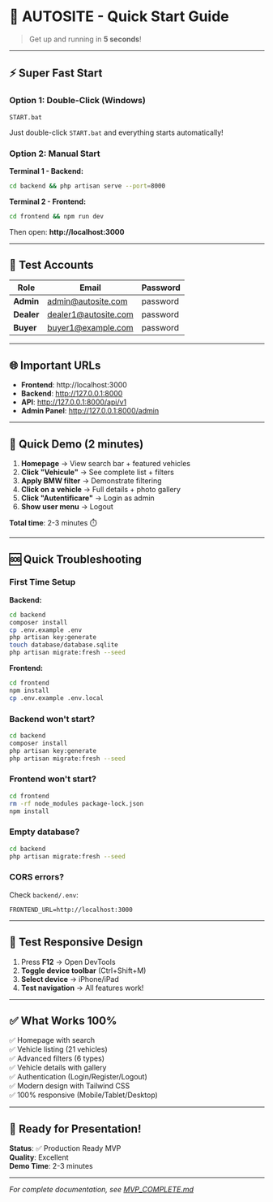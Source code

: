 # 🚀 AUTOSITE - Quick Start Guide

> Get up and running in **5 seconds**!

---

## ⚡ Super Fast Start

### Option 1: Double-Click (Windows)
```
START.bat
```

Just double-click `START.bat` and everything starts automatically!

### Option 2: Manual Start

**Terminal 1 - Backend:**
```bash
cd backend && php artisan serve --port=8000
```

**Terminal 2 - Frontend:**
```bash
cd frontend && npm run dev
```

Then open: **http://localhost:3000**

---

## 🔑 Test Accounts

| Role | Email | Password |
|------|-------|----------|
| **Admin** | admin@autosite.com | password |
| **Dealer** | dealer1@autosite.com | password |
| **Buyer** | buyer1@example.com | password |

---

## 🌐 Important URLs

- **Frontend**: http://localhost:3000
- **Backend**: http://127.0.0.1:8000
- **API**: http://127.0.0.1:8000/api/v1
- **Admin Panel**: http://127.0.0.1:8000/admin

---

## 🎯 Quick Demo (2 minutes)

1. **Homepage** → View search bar + featured vehicles
2. **Click "Vehicule"** → See complete list + filters
3. **Apply BMW filter** → Demonstrate filtering
4. **Click on a vehicle** → Full details + photo gallery
5. **Click "Autentificare"** → Login as admin
6. **Show user menu** → Logout

**Total time**: 2-3 minutes ⏱️

---

## 🆘 Quick Troubleshooting

### First Time Setup

**Backend:**
```bash
cd backend
composer install
cp .env.example .env
php artisan key:generate
touch database/database.sqlite
php artisan migrate:fresh --seed
```

**Frontend:**
```bash
cd frontend
npm install
cp .env.example .env.local
```

### Backend won't start?
```bash
cd backend
composer install
php artisan key:generate
php artisan migrate:fresh --seed
```

### Frontend won't start?
```bash
cd frontend
rm -rf node_modules package-lock.json
npm install
```

### Empty database?
```bash
cd backend
php artisan migrate:fresh --seed
```

### CORS errors?
Check `backend/.env`:
```
FRONTEND_URL=http://localhost:3000
```

---

## 📱 Test Responsive Design

1. Press **F12** → Open DevTools
2. **Toggle device toolbar** (Ctrl+Shift+M)
3. **Select device** → iPhone/iPad
4. **Test navigation** → All features work!

---

## ✅ What Works 100%

✅ Homepage with search  
✅ Vehicle listing (21 vehicles)  
✅ Advanced filters (6 types)  
✅ Vehicle details with gallery  
✅ Authentication (Login/Register/Logout)  
✅ Modern design with Tailwind CSS  
✅ 100% responsive (Mobile/Tablet/Desktop)  

---

## 🎉 Ready for Presentation!

**Status**: ✅ Production Ready MVP  
**Quality**: Excellent  
**Demo Time**: 2-3 minutes  

---

*For complete documentation, see [MVP_COMPLETE.md](./MVP_COMPLETE.md)*
